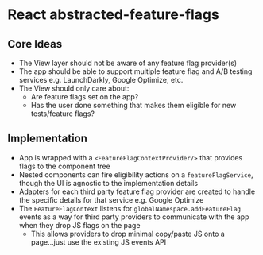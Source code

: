 # React abstracted-feature-flags

## Core Ideas

- The View layer should not be aware of any feature flag provider(s)
- The app should be able to support multiple feature flag and A/B testing services e.g. LaunchDarkly, Google Optimize, etc.
- The View should only care about:
  - Are feature flags set on the app?
  - Has the user done something that makes them eligible for new tests/feature flags?

## Implementation

- App is wrapped with a `<FeatureFlagContextProvider/>` that provides flags to the component tree
- Nested components can fire eligibility actions on a `featureFlagService`, though the UI is agnostic to the implementation details
- Adapters for each third party feature flag provider are created to handle the specific details for that service e.g. Google Optimize
- The `FeatureFlagContext` listens for `globalNamespace.addFeatureFlag` events as a way for third party providers to communicate with the app when they drop JS flags on the page
  - This allows providers to drop minimal copy/paste JS onto a page...just use the existing JS events API
